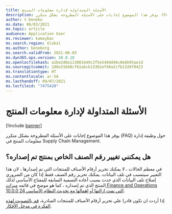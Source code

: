```yaml
---
title: الأسئلة المتداولة لإدارة معلومات المنتج
description: يوفر هذا الموضوع إجابات على الأسئلة المطروحة بشكل متكرر (FAQ) حول وظيفة إدارة معلومات المنتج في Supply Chain Management.
author: t-benebo
ms.date: 06/03/2021
ms.topic: article
audience: Application User
ms.reviewer: kamaybac
ms.search.region: Global
ms.author: benebotg
ms.search.validFrom: 2021-06-03
ms.dyn365.ops.version: 10.0.18
ms.openlocfilehash: a2be2d0a113081649c2f5e549dd46c0e6b95ae1d
ms.sourcegitcommit: 2d6e31648cf61abcb13362ef46a2cfb1326f0423
ms.translationtype: HT
ms.contentlocale: ar-SA
ms.lasthandoff: 09/07/2021
ms.locfileid: "7475420"
---
```

# <a name="product-information-management-faq"></a>الأسئلة المتداولة لإدارة معلومات المنتج

[!include [banner](../includes/banner.md)]

يوفر هذا الموضوع إجابات على الأسئلة المطروحة بشكل متكرر (FAQ) حول وظيفة إدارة معلومات المنتج في Supply Chain Management.

## <a name="can-i-change-the-item-number-of-a-released-product"></a>هل يمكنني تغيير رقم الصنف الخاص بمنتج تم إصداره؟

في معظم الحالات ، لا يمكنك تحرير أرقام الأصناف للمنتجات التي تم إصدارها ، لان هذا التغيير سيتسبب في تلف البيانات. يمكنك تحرير رقم الصنف فقط إذا كان من الضروري إصلاح تلف البيانات الذي حدث بسبب أعاده التسمية السابقة للمفتاح الأساسي لذلك المنتج الذي تم إصداره ، كما هو موضح في قائمه [ميزات Finance and Operations 10.0.0 التي تمت ازالتها أو إهمالها مع تحديث النظام الأساسي 24](../../fin-ops-core/dev-itpro/migration-upgrade/deprecated-features.md#finance-and-operations-1000-with-platform-update-24).

إذا أردت ان تكون قادرا علي تحرير أرقام الأصناف للمنتجات الصادرة، [قم بالتصويت لهذه الفكرة في مدخل الأفكار](https://experience.dynamics.com/ideas/idea/?ideaid=660fcb15-875d-ea11-b698-0003ff68bc25).

